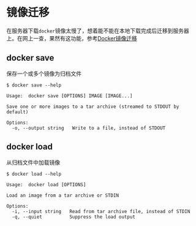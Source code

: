 
# 镜像迁移

在服务器下载`docker`镜像太慢了，想着能不能在本地下载完成后迁移到服务器上。在网上一查，果然有这功能，参考[Docker镜像迁移](https://blog.csdn.net/sunbocong/article/details/78928535)

## docker save

保存一个或多个镜像为归档文件

```
$ docker save --help

Usage:	docker save [OPTIONS] IMAGE [IMAGE...]

Save one or more images to a tar archive (streamed to STDOUT by default)

Options:
  -o, --output string   Write to a file, instead of STDOUT
```

## docker load

从归档文件中加载镜像

```
$ docker load --help

Usage:	docker load [OPTIONS]

Load an image from a tar archive or STDIN

Options:
  -i, --input string   Read from tar archive file, instead of STDIN
  -q, --quiet          Suppress the load output
```
